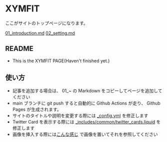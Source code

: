 # XYMFIT

ここがサイトのトップページになります。

[01_introduction.md](01_introduction.md)
[02_setting.md](02_setting.md)

## README
- This is the XYMFIT PAGE(Haven't finished yet.)

## 使い方

- 記事を追加する場合は、 01\_~ の Markdown をコピーしてページを追加してください
- main ブランチに git push すると自動的に Github Actions が走り、 Github Pages が生成されます。
- サイトのタイトルや説明を変更する際には [\_config.yml](_config.yml) を修正します
- Twitter Card を表示する際には [\_includes/common/twitter_cards.liquid](_includes/common/twitter_cards.liquid) を修正します
- 画像を挿入する際には[こんな感じ](https://github.com/ymuichiro/quick_learning_symbol_ja/tree/main/assets/images) で画像を置いてそれを参照してください
